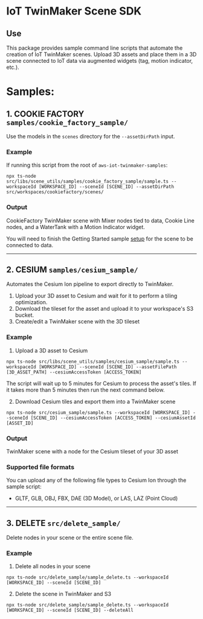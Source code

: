 # IoT TwinMaker Scene SDK

## Use

This package provides sample command line scripts that automate the creation of IoT TwinMaker scenes. Upload 3D assets and place them in a 3D scene connected to IoT data via augmented widgets (tag, motion indicator, etc.).

# Samples:

## 1. COOKIE FACTORY `samples/cookie_factory_sample/`

Use the models in the `scenes` directory for the `--assetDirPath` input.

### Example

If running this script from the root of `aws-iot-twinmaker-samples`:

```
npx ts-node src/libs/scene_utils/samples/cookie_factory_sample/sample.ts --workspaceId [WORKSPACE_ID] --sceneId [SCENE_ID] --assetDirPath src/workspaces/cookiefactory/scenes/
```

### Output

CookieFactory TwinMaker scene with Mixer nodes tied to data, Cookie Line nodes, and a WaterTank with a Motion Indicator widget.

You will need to finish the Getting Started sample [setup](https://github.com/aws-samples/aws-iot-twinmaker-samples/blob/main/README.md) for the scene to be connected to data.

---

## 2. CESIUM `samples/cesium_sample/`

Automates the Cesium Ion pipeline to export directly to TwinMaker.

1. Upload your 3D asset to Cesium and wait for it to perform a tiling optimization.
2. Download the tileset for the asset and upload it to your workspace's S3 bucket.
3. Create/edit a TwinMaker scene with the 3D tileset

### Example

1. Upload a 3D asset to Cesium

```
npx ts-node src/libs/scene_utils/samples/cesium_sample/sample.ts --workspaceId [WORKSPACE_ID] --sceneId [SCENE_ID] --assetFilePath [3D_ASSET_PATH] --cesiumAccessToken [ACCESS_TOKEN]
```

The script will wait up to 5 minutes for Cesium to process the asset's tiles. If it takes more than 5 minutes then run the next command below.

2. Download Cesium tiles and export them into a TwinMaker scene

```
npx ts-node src/cesium_sample/sample.ts --workspaceId [WORKSPACE_ID] --sceneId [SCENE_ID] --cesiumAccessToken [ACCESS_TOKEN] --cesiumAssetId [ASSET_ID]
```

### Output

TwinMaker scene with a node for the Cesium tileset of your 3D asset

### Supported file formats

You can upload any of the following file types to Cesium Ion through the sample script:

- GLTF, GLB, OBJ, FBX, DAE (3D Model), or LAS, LAZ (Point Cloud)

---

## 3. DELETE `src/delete_sample/`

Delete nodes in your scene or the entire scene file.

### Example

1. Delete all nodes in your scene

```
npx ts-node src/delete_sample/sample_delete.ts --workspaceId [WORKSPACE_ID] --sceneId [SCENE_ID]
```

2. Delete the scene in TwinMaker and S3

```
npx ts-node src/delete_sample/sample_delete.ts --workspaceId [WORKSPACE_ID] --sceneId [SCENE_ID] --deleteAll
```
